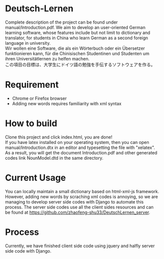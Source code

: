 # Deutsch-Lernen
Complete description of the project can be found under manual/Introduction.pdf.
We aim to develop an user-oriented German learning software, whose features include but not limit to dictionary and translator, for students in China who learn German as a second foreign language in university.       
Wir wollen eine Software, die als ein Wörterbuch oder ein Übersetzer funktionieren kann, für die Chinisischen Studentinen und Studenten um ihren Universitätlernen zu helfen machen.       
この項目の目標は、大学生にドイツ語の勉強を手伝するソフトウェアを作る。

# Requirement
* Chrome or Firefox browser<br>
* Adding new words requires familiarity with xml syntax

# How to build
Clone this project and click index.html, you are done!<br>
If you have latex installed on your operating system, then you can open manual/Introduction.dtx in an editor and typesetting the file with "xelatex".
As a result, you will get the document Introduction.pdf and other generated codes link NounModel.dtd in the same directory.<br>
# Current Usage
You can locally maintain a small dictionary based on html-xml-js framework. However, adding new words by scraching xml codes is annoying, so we are managing to develop server side codes with Django to automate this process. The server side codes use all the client sides resources and can be found at https://github.com/zhaofeng-shu33/DeutschLernen_server.

# Process
Currently, we have finished client side code using jquery and halfly server side code with Django.









